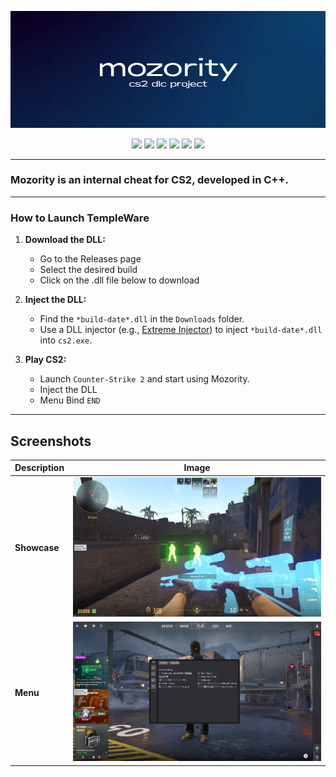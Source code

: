 
<p align="center">
  <a href="https://templecheats.xyz">
    <img src="github/img/cover.png">
  </a>
</p> 
<p align="center">
  <img src="https://img.shields.io/badge/C%2B%2B-5478c7?style=for-the-badge&logo=c%2B%2B&logoColor=white">
  <img src="https://img.shields.io/badge/Visual_Studio-5478c7?style=for-the-badge&logo=visual%20studio&logoColor=white">
  <img src="https://img.shields.io/badge/Windows-5478c7?style=for-the-badge&logo=windows&logoColor=white">
  <a href="https://discord.gg/" style="text-decoration: none;">
    <img src="https://img.shields.io/badge/Discord-5478c7?style=for-the-badge&logo=discord&logoColor=white">
  </a>
  <img src="https://img.shields.io/badge/license-MIT-5478c7?style=for-the-badge&logo=&logoColor=white">
  <img src="https://img.shields.io/badge/CS2-5478c7?style=for-the-badge&logo=counter-strike&logoColor=white">
</p>

---
### Mozority is an internal cheat for CS2, developed in C++.
---

### How to Launch TempleWare

1. **Download the DLL:**
   - Go to the Releases page
   - Select the desired build
   - Click on the .dll file below to download

2. **Inject the DLL:**
   - Find the `*build-date*.dll` in the `Downloads` folder.
   - Use a DLL injector (e.g., [Extreme Injector](https://github.com/master131/ExtremeInjector)) to inject `*build-date*.dll` into `cs2.exe`.

3. **Play CS2:**
   - Launch `Counter-Strike 2` and start using Mozority.
   - Inject the DLL
   - Menu Bind `END`

---

## Screenshots

| Description | Image |
|-------------|-------|
| **Showcase** | <img src="github/img/ingame.jpg" alt="Showcase" width="600"> |
| **Menu**     | <img src="github/img/showcase.png" alt="Menu" width="600"> |
